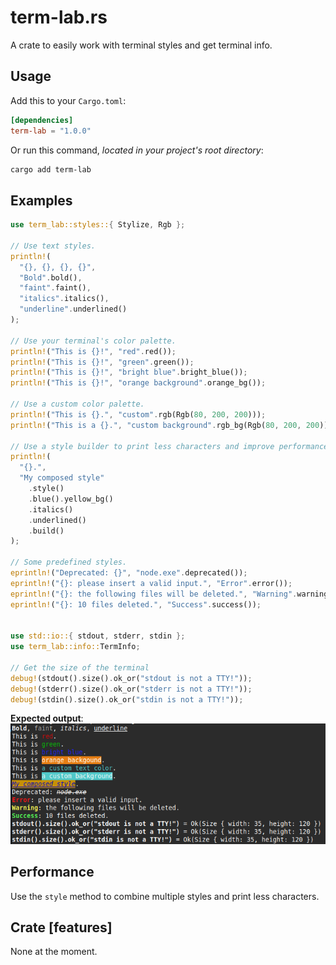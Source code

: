 # term-lab.rs
A crate to easily work with terminal styles and get terminal info.

## Usage
Add this to your `Cargo.toml`:
```toml
[dependencies]
term-lab = "1.0.0"
```
Or run this command, *located in your project's root directory*:
```bash
cargo add term-lab
```

## Examples
```rust
use term_lab::styles::{ Stylize, Rgb };

// Use text styles.
println!(
  "{}, {}, {}, {}",
  "Bold".bold(),
  "faint".faint(),
  "italics".italics(),
  "underline".underlined()
);

// Use your terminal's color palette.
println!("This is {}!", "red".red());
println!("This is {}!", "green".green());
println!("This is {}!", "bright blue".bright_blue());
println!("This is {}!", "orange background".orange_bg());

// Use a custom color palette.
println!("This is {}.", "custom".rgb(Rgb(80, 200, 200)));
println!("This is a {}.", "custom background".rgb_bg(Rgb(80, 200, 200)));

// Use a style builder to print less characters and improve performance.
println!(
  "{}.",
  "My composed style"
    .style()
    .blue().yellow_bg()
    .italics()
    .underlined()
    .build()
);

// Some predefined styles.
eprintln!("Deprecated: {}", "node.exe".deprecated());
eprintln!("{}: please insert a valid input.", "Error".error());
eprintln!("{}: the following files will be deleted.", "Warning".warning());
eprintln!("{}: 10 files deleted.", "Success".success());


use std::io::{ stdout, stderr, stdin };
use term_lab::info::TermInfo;

// Get the size of the terminal
debug!(stdout().size().ok_or("stdout is not a TTY!"));
debug!(stderr().size().ok_or("stderr is not a TTY!"));
debug!(stdin().size().ok_or("stdin is not a TTY!"));
```

**Expected output**:<br>
![Screenshot](Screenshot.png)

## Performance
Use the `style` method to combine multiple styles and print less characters.

## Crate \[features\]
None at the moment.
